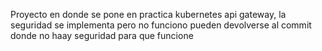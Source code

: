 Proyecto en donde se pone en practica kubernetes api gateway, la seguridad se implementa pero no funciono pueden devolverse al commit donde no haay seguridad para que funcione 
